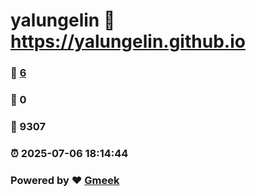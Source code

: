 # yalungelin :link: https://yalungelin.github.io 
### :page_facing_up: [6](https://yalungelin.github.io/tag.html) 
### :speech_balloon: 0 
### :hibiscus: 9307 
### :alarm_clock: 2025-07-06 18:14:44 
### Powered by :heart: [Gmeek](https://github.com/Meekdai/Gmeek)
